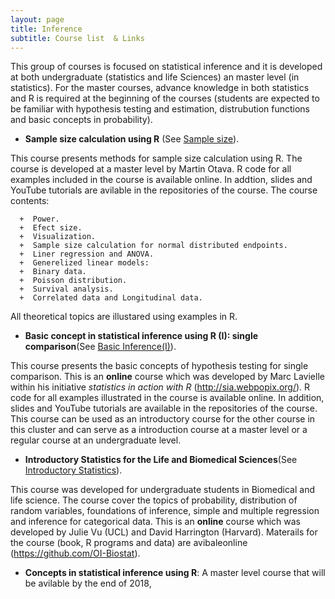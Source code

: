 ```yaml
---
layout: page
title: Inference
subtitle: Course list  & Links
---
```


This group of courses is focused on statistical inference and it is developed at both undergraduate (statistics and life Sciences) an master level (in statistics). For the master courses, advance knowledge in both statistics and R is required at the beginning of the courses (students are expected to be familiar with hypothesis testing and estimation, distrubution functions and basic concepts in probability). 

*   **Sample size calculation using R** (See [Sample size](
https://github.com/eR-Biostat/Courses/tree/master/Inference/Sample%20Size)).

This course presents methods for sample size calculation using R. The course is developed at a master level by Martin Otava. R code for all examples included  in the course is available online. In addtion, slides and YouTube tutorials are avilable in the repositories of the course. The course contents:

      +  Power.
      +  Efect size.
      +  Visualization.
      +  Sample size calculation for normal distributed endpoints.
      +  Liner regression and ANOVA.
      +  Generelized linear models:
      +  Binary data.
      +  Poisson distribution.
      +  Survival analysis.
      +  Correlated data and Longitudinal data.
      
All theoretical topics are illustared using examples in R.



*   **Basic concept in statistical inference using R (I): single comparison**(See [Basic Inference(I)](https://github.com/eR-Biostat/Courses/tree/master/Basic%20courses/Basic%20concepts%20of%20statistical%20inference%20using%20R%20-I)).

This course presents the basic concepts of hypothesis testing for single comparison. This is an **online** course which was developed by Marc Lavielle within his initiative *statistics in action with R* (http://sia.webpopix.org/). R code for all examples illustrated in the course is available online. In addition, slides and YouTube tutorials are available in the repositories of the course. This course can be used as an introductory course for the other course in this cluster and can serve as a introduction course at a master level or a regular course at an undergraduate level. 

*   **Introductory Statistics for the Life and Biomedical Sciences**(See [Introductory Statistics](https://github.com/eR-Biostat/Courses/tree/master/Inference/Introductory%20Statistics%20for%20the%20Life%20and%20Biomedical%20Sciences)).

This course was developed for undergraduate students in Biomedical and life science. The course cover the topics of probability, distribution of random variables, foundations of inference, simple and multiple regression and inference for categorical data. This is an **online** course which was developed by Julie Vu (UCL) and David Harrington (Harvard). Materails for the course (book, R programs and data) are avibaleonline (https://github.com/OI-Biostat).  


*   **Concepts in statistical inference using R**: A master level course that will be avilable by the end of 2018,

  